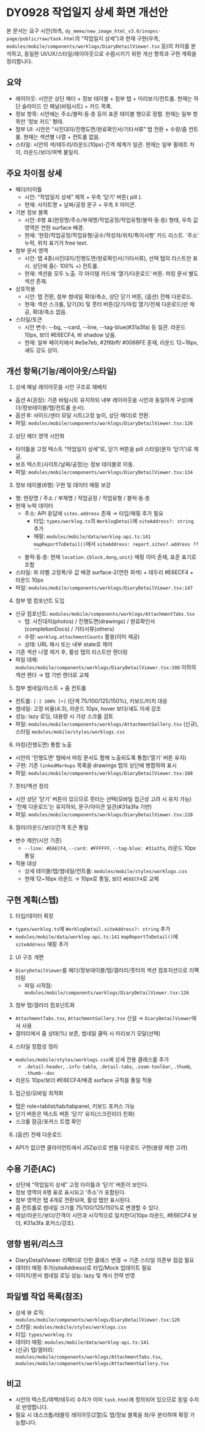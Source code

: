 # DY0928 작업일지 상세 화면 개선안

본 문서는 요구 시안(좌측, `dy_memo/new_image_html_v3.0/inopnc-page/public/raw/task.html`의 “작업일지 상세”)과 현재 구현(우측, `modules/mobile/components/worklogs/DiaryDetailViewer.tsx` 등)의 차이를 분석하고, 동일한 UI/UX/스타일/레이아웃으로 수렴시키기 위한 개선 항목과 구현 계획을 정리합니다.

## 요약

- 레이아웃: 시안은 상단 헤더 + 정보 테이블 + 첨부 탭 + 미리보기/컨트롤. 현재는 하단 슬라이드 인 패널(바텀시트) + 카드 목록.
- 정보 항목: 시안에는 주소/블럭·동·층 등이 표준 테이블 행으로 정렬. 현재는 일부 항목만 ‘정보 카드’ 형태.
- 첨부 UI: 시안은 “사진대지/진행도면/완료확인서/기타서류” 탭 전환 + 수량/줌 컨트롤. 현재는 섹션별 나열 + 컨트롤 없음.
- 스타일: 시안의 색/테두리/라운드(10px)·간격 체계가 일관. 현재는 일부 팔레트 차이, 라운드/보더/여백 불일치.

## 주요 차이점 상세

- 헤더/타이틀
  - 시안: “작업일지 상세” 제목 + 우측 ‘닫기’ 버튼( pill ).
  - 현재: 사이트명 + 날짜/공정 문구 + 우측 X 아이콘.
- 기본 정보 블록
  - 시안: 6행 표(현장명/주소/부재명/작업공정/작업유형/블럭·동·층) 형태, 우측 값 영역은 연한 surface 배경.
  - 현재: ‘현장/작업공정/작업유형/공수/작성자/위치/특이사항’ 카드 리스트. ‘주소’ 누락, 위치 표기가 free text.
- 첨부 문서 영역
  - 시안: 탭 4종(사진대지/진행도면/완료확인서/기타서류), 선택 탭의 리스트만 표시. 상단에 줌(- 100% +) 컨트롤.
  - 현재: 섹션을 모두 노출. 각 아이템 카드에 ‘열기/다운로드’ 버튼. 마킹 문서 별도 섹션 존재.
- 상호작용
  - 시안: 탭 전환, 첨부 썸네일 확대/축소, 상단 닫기 버튼, (옵션) 전체 다운로드.
  - 현재: 섹션 스크롤, 닫기(X) 및 풋터 버튼(닫기/마킹 열기/전체 다운로드)만 제공, 확대/축소 없음.
- 스타일/토큰
  - 시안 변수: --bg, --card, --line, --tag-blue(#31a3fa) 등 일관. 라운드 10px, 보더 #E6ECF4, 바 shadow 낮음.
  - 현재: 일부 페이지에서 #e5e7eb, #2f6bff/ #0068FE 혼재, 라운드 12~16px, 섀도 강도 상이.

## 개선 항목(기능/레이아웃/스타일)

1. 상세 패널 레이아웃을 시안 구조로 재배치

- 옵션 A(권장): 기존 바텀시트 유지하되 내부 레이아웃을 시안과 동일하게 구성(헤더/정보테이블/탭/컨트롤 순서).
- 옵션 B: 사이드/센터 모달 시트(고정 높이, 상단 헤더)로 전환.
- 파일: `modules/mobile/components/worklogs/DiaryDetailViewer.tsx:126`

2. 상단 헤더 영역 시안화

- 타이틀을 고정 텍스트 “작업일지 상세”로, 닫기 버튼을 pill 스타일(문자 ‘닫기’)로 제공.
- 보조 텍스트(사이트/날짜/공정)는 정보 테이블로 이동.
- 파일: `modules/mobile/components/worklogs/DiaryDetailViewer.tsx:134`

3. 정보 테이블(6행) 구현 및 데이터 매핑 보강

- 행: 현장명 / 주소 / 부재명 / 작업공정 / 작업유형 / 블럭·동·층
- 현재 누락 데이터
  - 주소: API 응답에 `sites.address` 존재 → 타입/매핑 추가 필요
    - 타입: `types/worklog.ts`의 `WorklogDetail`에 `siteAddress?: string` 추가
    - 매핑: `modules/mobile/data/worklog-api.ts:141` `mapReportToDetail()`에서 `siteAddress: report.sites?.address ?? ''`
  - 블럭·동·층: 현재 `location.{block,dong,unit}` 매핑 이미 존재, 표준 표기로 조합
- 스타일: 좌 라벨 고정폭/우 값 배경 surface-2(연한 회색) + 테두리 #E6ECF4 + 라운드 10px
- 파일: `modules/mobile/components/worklogs/DiaryDetailViewer.tsx:147`

4. 첨부 탭 컴포넌트 도입

- 신규 컴포넌트: `modules/mobile/components/worklogs/AttachmentTabs.tsx`
  - 탭: 사진대지(photos) / 진행도면(drawings) / 완료확인서(completionDocs) / 기타서류(others)
  - 수량: `worklog.attachmentCounts` 활용(이미 제공)
  - 상태: URL 해시 또는 내부 state로 제어
- 기존 섹션 나열 제거 후, 활성 탭의 리스트만 렌더링
- 파일 대체: `modules/mobile/components/worklogs/DiaryDetailViewer.tsx:188` 이하의 섹션 렌더 → 탭 기반 렌더로 교체

5. 첨부 썸네일/리스트 + 줌 컨트롤

- 컨트롤: `[-] 100% [+]` (단계 75/100/125/150%), 키보드/터치 대응
- 썸네일: 고정 비율(4:3), 라운드 10px, hover 보더/섀도 미세 강조
- 성능: lazy 로딩, 대용량 시 가상 스크롤 검토
- 파일: `modules/mobile/components/worklogs/AttachmentGallery.tsx` (신규), 스타일 `modules/mobile/styles/worklogs.css`

6. 마킹(진행도면) 통합 노출

- 시안의 ‘진행도면’ 탭에서 마킹 문서도 함께 노출되도록 통합(‘열기’ 버튼 유지)
- 구현: 기존 `linkedMarkups` 목록을 drawings 탭의 상단에 병합하여 표시
- 파일: `modules/mobile/components/worklogs/DiaryDetailViewer.tsx:188`

7. 풋터/액션 정리

- 시안 상단 ‘닫기’ 버튼이 있으므로 풋터는 선택(모바일 접근성 고려 시 유지 가능)
- ‘전체 다운로드’는 유지하되, 문구/아이콘 일관(#31a3fa 기반)
- 파일: `modules/mobile/components/worklogs/DiaryDetailViewer.tsx:220`

8. 컬러/라운드/보더/간격 토큰 통일

- 변수 제안(시안 기준)
  - `--line: #E6ECF4`, `--card: #FFFFFF`, `--tag-blue: #31a3fa`, 라운드 10px 통일
- 적용 대상
  - 상세 테이블/탭/썸네일/컨트롤: `modules/mobile/styles/worklogs.css`
  - 현재 12~16px 라운드 → 10px로 통일, 보더 `#E6ECF4`로 교체

## 구현 계획(스텝)

1. 타입/데이터 확장

- `types/worklog.ts`에 `WorklogDetail.siteAddress?: string` 추가
- `modules/mobile/data/worklog-api.ts:141` `mapReportToDetail()`에 `siteAddress` 매핑 추가

2. UI 구조 개편

- `DiaryDetailViewer`를 헤더/정보테이블/탭/갤러리/풋터의 섹션 컴포지션으로 리팩터링
  - 파일 시작점: `modules/mobile/components/worklogs/DiaryDetailViewer.tsx:126`

3. 첨부 탭/갤러리 컴포넌트화

- `AttachmentTabs.tsx`, `AttachmentGallery.tsx` 신설 → `DiaryDetailViewer`에서 사용
- 갤러리에서 줌 상태(%) 보존, 썸네일 클릭 시 미리보기 모달(선택)

4. 스타일 정합성 정리

- `modules/mobile/styles/worklogs.css`에 상세 전용 클래스를 추가
  - `.detail-header`, `.info-table`, `.detail-tabs`, `.zoom-toolbar`, `.thumb`, `.thumb--doc`
- 라운드 10px/보더 #E6ECF4/배경 surface 규칙을 통일 적용

5. 접근성/모바일 최적화

- 탭은 role=tablist/tab/tabpanel, 키보드 포커스 가능
- 닫기 버튼은 텍스트 버튼 ‘닫기’ 유지(스크린리더 친화)
- 스크롤 잠금/포커스 트랩 확인

6. (옵션) 전체 다운로드

- API가 없으면 클라이언트에서 JSZip으로 번들 다운로드 구현(용량 제한 고려)

## 수용 기준(AC)

- 상단에 “작업일지 상세” 고정 타이틀과 ‘닫기’ 버튼이 보인다.
- 정보 영역이 6행 표로 표시되고 ‘주소’가 포함된다.
- 첨부 영역은 탭 4개로 전환되며, 활성 탭만 표시된다.
- 줌 컨트롤로 썸네일 크기를 75/100/125/150%로 변경할 수 있다.
- 색상/라운드/보더/간격이 시안과 시각적으로 일치한다(10px 라운드, #E6ECF4 보더, #31a3fa 포커스/강조).

## 영향 범위/리스크

- DiaryDetailViewer 리팩터로 인한 클래스 변경 → 기존 스타일 의존부 점검 필요
- 데이터 매핑 추가(siteAddress)로 타입/Mock 업데이트 필요
- 이미지/문서 썸네일 로딩 성능: lazy 및 캐시 전략 반영

## 파일별 작업 목록(참조)

- 상세 뷰 로직: `modules/mobile/components/worklogs/DiaryDetailViewer.tsx:126`
- 스타일: `modules/mobile/styles/worklogs.css`
- 타입: `types/worklog.ts`
- 데이터 매핑: `modules/mobile/data/worklog-api.ts:141`
- (신규) 탭/갤러리: `modules/mobile/components/worklogs/AttachmentTabs.tsx`, `modules/mobile/components/worklogs/AttachmentGallery.tsx`

## 비고

- 시안의 텍스트/여백/테두리 수치가 이미 `task.html`에 정의되어 있으므로 동일 수치로 반영합니다.
- 필요 시 데스크톱/태블릿 레이아웃(2열)도 탭/정보 블록을 좌/우 분리하여 확장 가능합니다.
